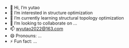 - 👋 Hi, I’m yutao
- 👀 I’m interested in structure optimization
- 🌱 I’m currently learning structural topology optimization
- 💞️ I’m looking to collaborate on ...
- 📫 wyutao2022@163.com
- 😄 Pronouns: ...
- ⚡ Fun fact: ...

<!---
wyutao2022/wyutao2022 is a ✨ special ✨ repository because its `README.md` (this file) appears on your GitHub profile.
You can click the Preview link to take a look at your changes.
--->
